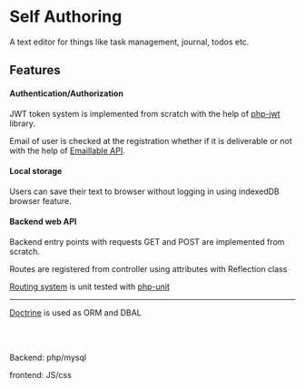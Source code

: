 # Self Authoring
A text editor for things like task management, journal, todos etc.

## Features

#### Authentication/Authorization
JWT token system is implemented from scratch with the help of [php-jwt](https://github.com/firebase/php-jwt) library.

Email of user is checked at the registration whether if it is deliverable or not with the help of [Emaillable API](https://emailable.com/).

#### Local storage

Users can save their text to browser without logging in using indexedDB browser feature.

#### Backend web API

Backend entry points with requests GET and POST are implemented from scratch.

Routes are registered from controller using attributes with Reflection class

[Routing system](https://github.com/hamza-aloglu/self-authoring/blob/main/app/Router.php) is unit tested with [php-unit](https://phpunit.de/)

------------------------------------------------------------------------------------------------------------------------

[Doctrine](https://www.doctrine-project.org/) is used as ORM and DBAL

<br><br>

Backend: php/mysql

frontend: JS/css
